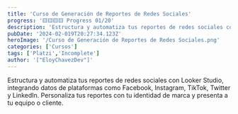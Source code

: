```yaml
---
title: 'Curso de Generación de Reportes de Redes Sociales'
progress: '🟨🟨🟨🟨 Progress 01/20'
description: 'Estructura y automatiza tus reportes de redes sociales con Looker Studio.'
pubDate: '2024-02-019T20:27:34.123Z'
heroImage: '/Curso de Generación de Reportes de Redes Sociales.png'
categories: ['Cursos']
tags: ['Platzi','Incomplete']
author: '["EloyChavezDev"]'
---
```

Estructura y automatiza tus reportes de redes sociales con Looker Studio, integrando datos de plataformas como Facebook, Instagram, TikTok, Twitter y LinkedIn. Personaliza tus reportes con tu identidad de marca y presenta a tu equipo o cliente.